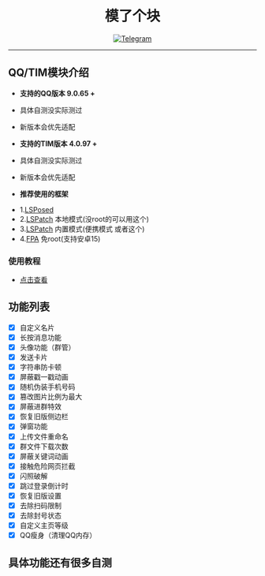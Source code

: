 <div align="center">
    <h1 > 模了个块 </h1>

[![Telegram](https://img.shields.io/static/v1?label=Telegram&message=Channel&color=0088cc)](https://t.me/lzlmo)
</div>  

---

## QQ/TIM模块介绍  

* **支持的QQ版本 9.0.65 +**  
* 具体自测没实际测过
* 新版本会优先适配

 * **支持的TIM版本 4.0.97 +**  
* 具体自测没实际测过
* 新版本会优先适配 
    
* **推荐使用的框架**
- 1.[LSPosed](https://github.com/LSPosed/LSPosed)
- 2.[LSPatch](https://github.com/LSPosed/LSPatch) 本地模式(没root的可以用这个)
- 3.[LSPatch](https://github.com/LSPosed/LSPatch) 内置模式(便携模式 或者这个)
- 4.[FPA](https://lzlgzs.lanzouq.com/b03dx2vf4d) 免root(支持安卓15)

### 使用教程
- <a href="https://b23.tv/u3FFj0h">点击查看</a>

## 功能列表
- [x] 自定义名片
- [x] 长按消息功能
- [x] 头像功能（群管）  
- [x] 发送卡片
- [x] 字符串防卡顿
- [x] 屏蔽戳一戳动画
- [x] 随机伪装手机号码
- [x] 篡改图片比例为最大
- [x] 屏蔽进群特效
- [x] 恢复旧版侧边栏
- [x] 弹窗功能
- [x] 上传文件重命名
- [x] 群文件下载次数
- [x] 屏蔽关键词动画
- [x] 接触危险网页拦截
- [x] 闪照破解
- [x] 跳过登录倒计时
- [x] 恢复旧版设置
- [x] 去除扫码限制
- [x] 去除封号状态
- [x] 自定义主页等级
- [x] QQ瘦身（清理QQ内存）

## 具体功能还有很多自测

